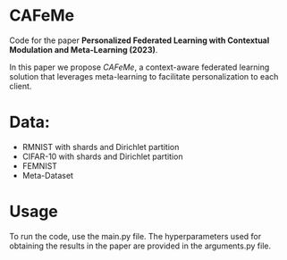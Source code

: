 # **CAFeMe**

Code for the paper **Personalized Federated Learning with Contextual Modulation and Meta-Learning (2023)**.

In this paper we propose *CAFeMe*, a context-aware federated learning solution that leverages meta-learning to facilitate personalization to each client.

# Data:
- RMNIST with shards and Dirichlet partition
- CIFAR-10 with shards and Dirichlet partition
- FEMNIST
- Meta-Dataset

# Usage
To run the code, use the main.py file. The hyperparameters used for obtaining the results in the paper are provided in the arguments.py file.
